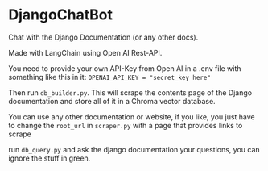 # DjangoChatBot
Chat with the Django Documentation (or any other docs). 

Made with LangChain using Open AI Rest-API.

You need to provide your own API-Key from Open AI in a .env file with something like this in it: `OPENAI_API_KEY = "secret_key here"`

Then run `db_builder.py`. This will scrape the contents page of the Django documentation and store all of it in a Chroma vector database.

You can use any other documentation or website, if you like, you just have to change the `root_url` in `scraper.py` with a page that provides links to scrape

run `db_query.py`
and ask the django documentation your questions, you can ignore the stuff in green.
